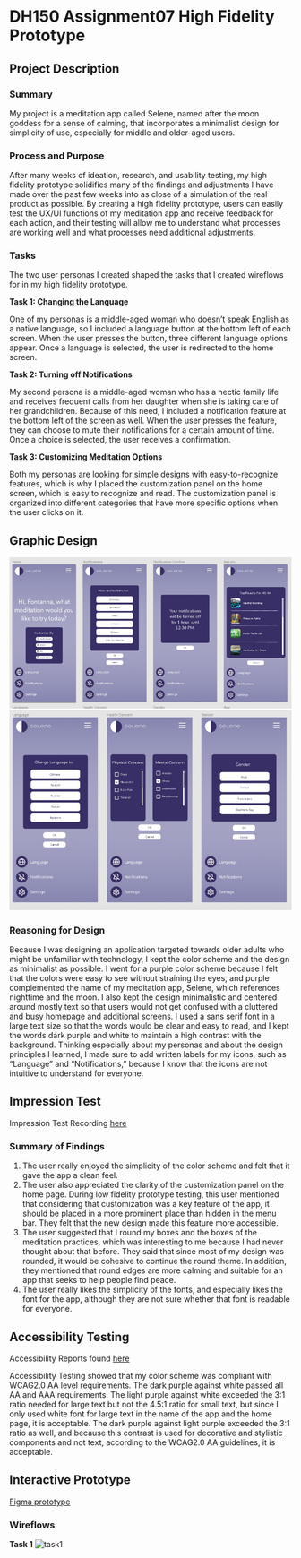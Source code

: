 # DH150 Assignment07 High Fidelity Prototype
## Project Description
### Summary
My project is a meditation app called Selene, named after the moon goddess for a sense of calming, that incorporates a minimalist design for simplicity of use, especially for middle and older-aged users. 
### Process and Purpose
After many weeks of ideation, research, and usability testing, my high fidelity prototype solidifies many of the findings and adjustments I have made over the past few weeks into as close of a simulation of the real product as possible. By creating a high fidelity prototype, users can easily test the UX/UI functions of my meditation app and receive feedback for each action, and their testing will allow me to understand what processes are working well and what processes need additional adjustments. 
### Tasks
The two user personas I created shaped the tasks that I created wireflows for in my high fidelity prototype. 

**Task 1: Changing the Language**

One of my personas is a middle-aged woman who doesn’t speak English as a native language, so I included a language button at the bottom left of each screen. When the user presses the button, three different language options appear. Once a language is selected, the user is redirected to the home screen. 

**Task 2: Turning off Notifications**

My second persona is a middle-aged woman who has a hectic family life and receives frequent calls from her daughter when she is taking care of her grandchildren. Because of this need, I included a notification feature at the bottom left of the screen as well. When the user presses the feature, they can choose to mute their notifications for a certain amount of time. Once a choice is selected, the user receives a confirmation. 

**Task 3: Customizing Meditation Options**

Both my personas are looking for simple designs with easy-to-recognize features, which is why I placed the customization panel on the home screen, which is easy to recognize and read. The customization panel is organized into different categories that have more specific options when the user clicks on it.

## Graphic Design
![wireframe1](wireframe1.jpg)
![wireframe2](wireframe2.jpg)

### Reasoning for Design
Because I was designing an application targeted towards older adults who might be unfamiliar with technology, I kept the color scheme and the design as minimalist as possible. I went for a purple color scheme because I felt that the colors were easy to see without straining the eyes, and purple complemented the name of my meditation app, Selene, which references nighttime and the moon. I also kept the design minimalistic and centered around mostly text so that users would not get confused with a cluttered and busy homepage and additional screens. I used a sans serif font in a large text size so that the words would be clear and easy to read, and I kept the words dark purple and white to maintain a high contrast with the background. Thinking especially about my personas and about the design principles I learned, I made sure to add written labels for my icons, such as “Language” and “Notifications,” because I know that the icons are not intuitive to understand for everyone. 

## Impression Test
Impression Test Recording [here](https://drive.google.com/file/d/1hsuiDy9og4_0gaK7crPJeli3kFzALb-M/view?usp=sharing)

### Summary of Findings
1) The user really enjoyed the simplicity of the color scheme and felt that it gave the app a clean feel. 
2) The user also appreciated the clarity of the customization panel on the home page. During low fidelity prototype testing, this user mentioned that considering that customization was a key feature of the app, it should be placed in a more prominent place than hidden in the menu bar. They felt that the new design made this feature more accessible. 
3) The user suggested that I round my boxes and the boxes of the meditation practices, which was interesting to me because I had never thought about that before. They said that since most of my design was rounded, it would be cohesive to continue the round theme. In addition, they mentioned that round edges are more calming and suitable for an app that seeks to help people find peace. 
4) The user really likes the simplicity of the fonts, and especially likes the font for the app, although they are not sure whether that font is readable for everyone. 

## Accessibility Testing
Accessibility Reports found [here](https://drive.google.com/drive/folders/1sDmghNsibMcokayd4rOwCI0XKE_d94X9?usp=sharing)

Accessibility Testing showed that my color scheme was compliant with WCAG2.0 AA level requirements. The dark purple against white passed all AA and AAA requirements. The light purple against white exceeded the 3:1 ratio needed for large text but not the 4.5:1 ratio for small text, but since I only used white font for large text in the name of the app and the home page, it is acceptable. The dark purple against light purple exceeded the 3:1 ratio as well, and because this contrast is used for decorative and stylistic components and not text, according to the WCAG2.0 AA guidelines, it is acceptable. 

## Interactive Prototype
[Figma prototype](https://www.figma.com/proto/7tdGK4IBQ5qoOybZ5Ay9Mz/DH150-HiFi-Prototype?node-id=1%3A2&viewport=211%2C331%2C0.38419297337532043&scaling=scale-down)

### Wireflows
**Task 1**
![task1](task1)


